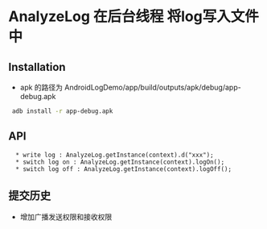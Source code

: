 
# AnalyzeLog 在后台线程 将log写入文件中

## Installation
* apk 的路径为 AndroidLogDemo/app/build/outputs/apk/debug/app-debug.apk
```sh
 adb install -r app-debug.apk
```
## API
```
  * write log : AnalyzeLog.getInstance(context).d("xxx");
  * switch log on : AnalyzeLog.getInstance(context).logOn();
  * switch log off : AnalyzeLog.getInstance(context).logOff();
```
## 提交历史
* 增加广播发送权限和接收权限